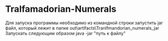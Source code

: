 # Tralfamadorian-Numerals
Для запуска программы необходимо из командной строки запустить jar файл, который лежит в папке out\artifacts\Tranlfmandorian_numerals_jar
Запускать следующим образом java -jar "путь к файлу"
